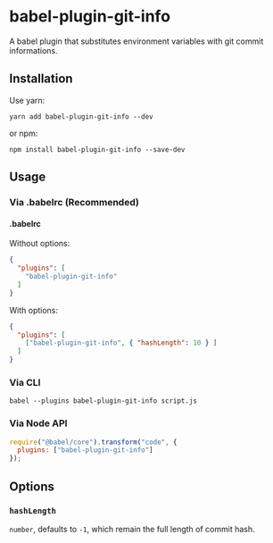 # babel-plugin-git-info

A babel plugin that substitutes environment variables with git commit informations.

## Installation

Use yarn:

```shell
yarn add babel-plugin-git-info --dev
```

or npm:

```shell
npm install babel-plugin-git-info --save-dev
```

## Usage

### Via .babelrc (Recommended)

#### .babelrc

Without options:

```json
{
  "plugins": [
    "babel-plugin-git-info"
  ]
}
```

With options:

```json
{
  "plugins": [
    ["babel-plugin-git-info", { "hashLength": 10 } ]
  ]
}
```

### Via CLI

```shell
babel --plugins babel-plugin-git-info script.js
```

### Via Node API

```js
require("@babel/core").transform("code", {
  plugins: ["babel-plugin-git-info"]
});
```

## Options

### `hashLength`

`number`, defaults to `-1`, which remain the full length of commit hash.

